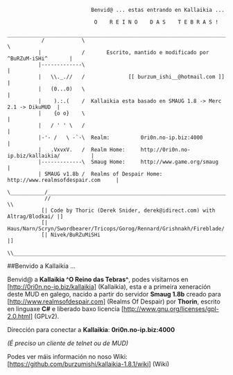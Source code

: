 ```
                           Benvid@ ... estas entrando en Kallaikia ...

                            O    R E I N O    D A S    T E B R A S !
            _________________________________________________________________________
           /            \                                                            \
          |             /       Escrito, mantido e modificado por ^BuRZuM-iSHi^       |
          |-------------\                                                             |
          |   \\._.//   /              [[ burzum_ishi__@hotmail.com ]]                |
          |   (0...0)   \                                                             |
          |    ).:.(    /  Kallaikia esta basado en SMAUG 1.8 -> Merc 2.1 -> DikuMUD  |
          |    {o o}    \                                                             |
          |   / ' ' \   /                                                             |
          |-'- /   \ -`-\  Realm:          0ri0n.no-ip.biz:4000                       |
          |   .VxvxV.   /  Realm Home:     http://0ri0n.no-ip.biz/kallaikia/          |
          |-------------\  Smaug Home:     http://www.game.org/smaug                  |
          | SMAUG v1.8b /  Realms of Despair Home: http://www.realmsofdespair.com     |
           \___________/_____________________________________________________________/
            //                                                                     \\
           [| Code by Thoric (Derek Snider, derek@idirect.com) with Altrag/Blodkai/ |]
           [| Haus/Narn/Scryn/Swordbearer/Tricops/Gorog/Rennard/Grishnakh/Fireblade/|]
           [| Nivek/BuRZuMiSHi                                                      |]
            \\_____________________________________________________________________//

```

##Benvido a Kallaikia ...

Benvid@ a **Kallaikia ^O Reino das Tebras^**, podes visitarnos en [http://0ri0n.no-ip.biz/kallaikia] (Kallaikia), esta e a primeira xeneraci&oacute;n deste MUD en galego, nacido a partir do servidor **Smaug 1.8b** creado para [http://www.realmsofdespair.com] (Realms Of Despair) por **Thorin**, escrito en linguaxe **C#** e liberado baxo licencia [http://www.gnu.org/licenses/gpl-2.0.html] (GPLv2).

Dirección para conectar a **Kallaikia**: **0ri0n.no-ip.biz:4000**

*(É preciso un cliente de telnet ou de MUD)*

Podes ver máis información no noso Wiki: [https://github.com/burzumishi/kallaikia-1.8.1/wiki] (Wiki)
